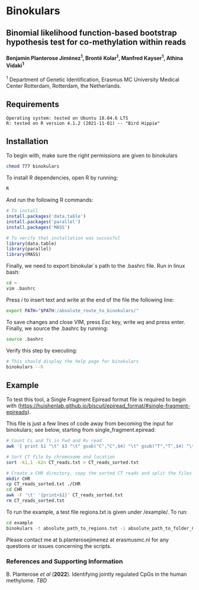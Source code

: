 # Binokulars
## Binomial likelihood function-based bootstrap hypothesis test for co-methylation within reads


#### Benjamin Planterose Jiménez<sup>1</sup>, Brontë Kolar<sup>1</sup>, Manfred Kayser<sup>1</sup>, Athina Vidaki<sup>1</sup>

<sup>1</sup> Department of Genetic Identification, Erasmus MC University Medical Center Rotterdam, Rotterdam, the Netherlands.


## Requirements

    Operating system: tested on Ubuntu 18.04.6 LTS
    R: tested on R version 4.1.2 (2021-11-01) -- "Bird Hippie"


## Installation

To begin with, make sure the right permissions are given to binokulars

```bash
chmod 777 binokulars
```

To install R dependencies, open R by running:
```bash
R
```
And run the following R commands:

```r
# To install
install.packages('data.table')
install.packages('parallel')
install.packages('MASS')

# To verify that installation was succesful
library(data.table)
library(parallel)
library(MASS)
```

Finally, we need to export binokular´s path to the .bashrc file. Run in linux bash:

```bash
cd ~
vim .bashrc
```

Press *i* to insert text and write at the end of the file the following line:
```bash
export PATH="$PATH:/absolute_route_to_binokulars/"
```
To save changes and close VIM, press *Esc* key, write *wq* and press enter. Finally, we source the .bashrc by running:

```bash
source .bashrc
```

Verify this step by executing:

```bash
# This should display the help page for binokulars
binokulars --h
```

## Example

To test this tool, a Single Fragment Epiread format file is required to begin with (https://huishenlab.github.io/biscuit/epiread_format/#single-fragment-epireads).

This file is just a few lines of code away from becoming the input for binokulars; see below, starting from single_fragment.epiread:

```bash
# Count Cs and Ts in Fwd and Rv read
awk '{ print $1 "\t" $3 "\t" gsub("C","C",$4) "\t" gsub("T","T",$4) "\t" gsub("C","C",$8) "\t" gsub("T","T",$8)}' single_fragment.epiread > CT_reads.txt

# Sort CT file by chromosome and location
sort -k1,1 -k2n CT_reads.txt > CT_reads_sorted.txt

# Create a CHR directory, copy the sorted CT reads and split the files into different chromosomes. Remove copy of the sorted reads.
mkdir CHR
cp CT_reads_sorted.txt ./CHR
cd CHR
awk -F '\t' '{print>$1}' CT_reads_sorted.txt
rm CT_reads_sorted.txt
```

To run the example, a test file regions.txt is given under /example/. To run:

```bash
cd example
binokulars -t absolute_path_to_regions.txt -i absolute_path_to_folder_CHR -l 200 -N 1000 -f 500 -R 4 -o test_results -c 4
```

Please contact me at b.planterosejimenez at erasmusmc.nl for any questions or issues concerning the scripts.

### References and Supporting Information
B. Planterose *et al* (**2022**). Identifying jointly regulated CpGs in the human methylome. *TBD*





